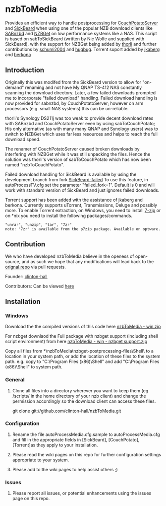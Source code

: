 nzbToMedia
================

Provides an efficient way to handle postprocessing for [CouchPotatoServer](https://couchpota.to/ "CouchPotatoServer") and [SickBeard](http://sickbeard.com/ "SickBeard")
when using one of the popular NZB download clients like [SABnzbd](http://sabnzbd.org/) and [NZBGet](http://nzbget.sourceforge.net/ "NZBGet") on low performance systems like a NAS. 
This script is based on sabToSickBeard (written by Nic Wolfe and supplied with SickBeard), with the support for NZBGet being added by [thorli](https://github.com/thorli "thorli") and further contributions by [schumi2004](https://github.com/schumi2004 "schumi2004") and [hugbug](https://sourceforge.net/apps/phpbb/nzbget/memberlist.php?mode=viewprofile&u=67 "hugbug").
Torrent suport added by [jkaberg](https://github.com/jkaberg "jkaberg") and [berkona](https://github.com/berkona "berkona")

Introduction
------------
Originally this was modifed from the SickBeard version to allow for "on-demand" renaming and not have My QNAP TS-412 NAS constantly scanning the download directory. 
Later, a few failed downloads prompted me to incorporate "failed download" handling.
Failed download handling is now provided for sabnzbd, by CouchPotatoServer; however on arm processors (e.g. small NAS systems) this can be un-reliable.

thorli's Synology DS211j was too weak to provide decent download rates with SABnzbd and CouchPotatoServer even by using sabToCouchPotato; His only alternative (as with many many QNAP and Synology users) was to switch to NZBGet which uses far less resources and helps to reach the full download speed. 

The renamer of CouchPotatoServer caused broken downloads by interfering with NZBGet while it was still unpacking the files. Hence the solution was thorli's version of sabToCouchPotato which has now been named "nzbToCouchPotato".

Failed download handling for SickBeard is available by using the development branch from fork [SickBeard-failed](https://github.com/Tolstyak/Sick-Beard.git "SickBeard-failed")
To use this feature, in autoProcessTV.cfg set the parameter "failed_fork=1". Default is 0 and will work with standard version of SickBeard and just ignores failed downloads.

Torrent support has been added with the assistance of jkaberg and berkona. Currently supports uTorrent, Transmissions, Deluge and possibly more.
To enable Torrent extraction, on Windows, you need to install [7-zip](http://www.7-zip.org/ "7-zip") or on *nix you need to install the following packages/commands.
	
	"unrar", "unzip", "tar", "7zr"
	note: "7zr" is available from the p7zip package. Available on optware.
	
Contribution
------------
We who have developed nzbToMedia believe in the openess of open-source, and as such we hope that any modifications will lead back to the [orignal repo](https://github.com/clinton-hall/nzbToMedia "orignal repo") via pull requests.

Founder: [clinton-hall](https://github.com/clinton-hall "clinton-hall")

Contributors: Can be viewed [here](https://github.com/clinton-hall/nzbToMedia/contributors "here")


Installation
------------

### Windows

Download the the compiled versions of this code here [nzbToMedia - win.zip](https://dl.dropbox.com/u/68130597/nzbToMedia%20-%20win.zip "nzbToMedia - win.zip")

For nzbget downlaod the Full package with nzbget support (including shell script environment) from here [nzbToMedia - win - nzbget support.zip](https://dl.dropbox.com/u/68130597/nzbToMedia%20-%20win%20-%20nzbget%20support.zip "nzbToMedia - win - nzbget support.zip")

Copy all files from *\nzbToMedia\nzbget-postprocessing-files\Shell\ to a location in your system path, 
or add the location of these files to the system path.
e.g. copy to "C:\Program Files (x86)\Shell\" and add "C:\Program Files (x86)\Shell" to system path.

### General

1. Clone all files into a directory wherever you want to keep them (eg. /scripts/ in the home directory of your nzb client) 
   and change the permission accordingly so the download client can access these files.
	
	git clone git://github.com/clinton-hall/nzbToMedia.git

### Configuration

1. Rename the file autoProcessMedia.cfg.sample to autoProcessMedia.cfg and fill in the appropriate 
   fields in [SickBeard], [CouchPotato], [Torrent]as they apply to your installation.

2. Please read the wiki pages on this repo for further configuration settings appropriate to your system.

3. Please add to the wiki pages to help assist others ;)
 
### Issues

1. Please report all issues, or potential enhancements using the issues page on this repo.
